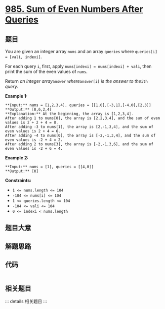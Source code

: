 # [985. Sum of Even Numbers After Queries](https://leetcode.com/problems/sum-of-even-numbers-after-queries)

## 题目

You are given an integer array `nums` and an array `queries` where `queries[i]
= [vali, indexi]`.

For each query `i`, first, apply `nums[indexi] = nums[indexi] + vali`, then
print the sum of the even values of `nums`.

Return _an integer array_`answer` _where_`answer[i]` _is the answer to
the_`ith` _query_.



**Example 1:**

    
    
    **Input:** nums = [1,2,3,4], queries = [[1,0],[-3,1],[-4,0],[2,3]]
    **Output:** [8,6,2,4]
    **Explanation:** At the beginning, the array is [1,2,3,4].
    After adding 1 to nums[0], the array is [2,2,3,4], and the sum of even values is 2 + 2 + 4 = 8.
    After adding -3 to nums[1], the array is [2,-1,3,4], and the sum of even values is 2 + 4 = 6.
    After adding -4 to nums[0], the array is [-2,-1,3,4], and the sum of even values is -2 + 4 = 2.
    After adding 2 to nums[3], the array is [-2,-1,3,6], and the sum of even values is -2 + 6 = 4.
    

**Example 2:**

    
    
    **Input:** nums = [1], queries = [[4,0]]
    **Output:** [0]
    



**Constraints:**

  * `1 <= nums.length <= 104`
  * `-104 <= nums[i] <= 104`
  * `1 <= queries.length <= 104`
  * `-104 <= vali <= 104`
  * `0 <= indexi < nums.length`


## 题目大意

## 解题思路

## 代码

```javascript

```

## 相关题目

::: details 相关题目
:::
